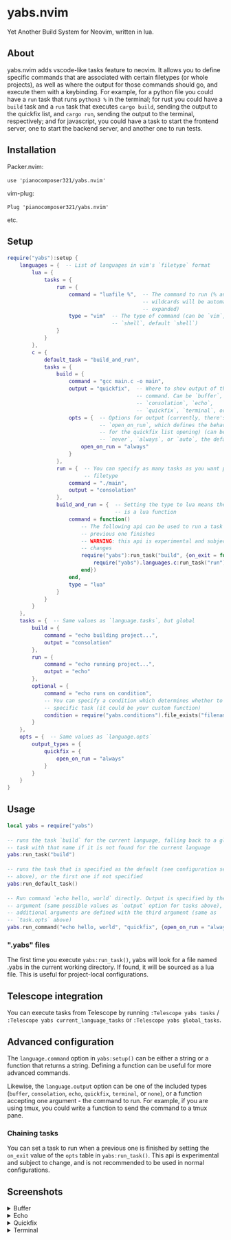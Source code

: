 # yabs.nvim

Yet Another Build System for Neovim, written in lua.

<!-- ![screenshot](./screenshot.png) -->

## About

yabs.nvim adds vscode-like tasks feature to neovim. It allows you to define specific commands that are associated with certain filetypes (or whole projects), as well as where the output for those commands should go, and execute them with a keybinding. For example, for a python file you could have a `run` task that runs `python3 %` in the terminal; for rust you could have a `build` task and a `run` task that executes `cargo build`, sending the output to the quickfix list, and `cargo run`, sending the output to the terminal, respectively; and for javascript, you could have a task to start the frontend server, one to start the backend server, and another one to run tests.

## Installation
Packer.nvim:

`use 'pianocomposer321/yabs.nvim'`

vim-plug:

`Plug 'pianocomposer321/yabs.nvim'`

etc.

## Setup

```lua
require("yabs"):setup {
    languages = {  -- List of languages in vim's `filetype` format
        lua = {
            tasks = {
                run = {
                    command = "luafile %",  -- The command to run (% and other
                                            -- wildcards will be automatically
                                            -- expanded)
                    type = "vim"  -- The type of command (can be `vim`, `lua`, or
                                  -- `shell`, default `shell`)
                }
            }
        },
        c = {
            default_task = "build_and_run",
            tasks = {
                build = {
                    command = "gcc main.c -o main",
                    output = "quickfix",  -- Where to show output of the
                                          -- command. Can be `buffer`,
                                          -- `consolation`, `echo`,
                                          -- `quickfix`, `terminal`, or `none`
                    opts = {  -- Options for output (currently, there's only
                              -- `open_on_run`, which defines the behavior
                              -- for the quickfix list opening) (can be
                              -- `never`, `always`, or `auto`, the default)
                        open_on_run = "always"
                    }
                },
                run = {  -- You can specify as many tasks as you want per
                         -- filetype
                    command = "./main",
                    output = "consolation"
                },
                build_and_run = {  -- Setting the type to lua means the command
                                   -- is a lua function
                    command = function()
                        -- The following api can be used to run a task when a
                        -- previous one finishes
                        -- WARNING: this api is experimental and subject to
                        -- changes
                        require("yabs"):run_task("build", {on_exit = function()
                            require("yabs").languages.c:run_task("run")
                        end})
                    end,
                    type = "lua"
                }
            }
        }
    },
    tasks = {  -- Same values as `language.tasks`, but global
        build = {
            command = "echo building project...",
            output = "consolation"
        },
        run = {
            command = "echo running project...",
            output = "echo"
        },
        optional = {
            command = "echo runs on condition",
            -- You can specify a condition which determines whether to enable a
            -- specific task (it could be your custom function)
            condition = require("yabs.conditions").file_exists("filename.txt"),
        }
    },
    opts = {  -- Same values as `language.opts`
        output_types = {
            quickfix = {
                open_on_run = "always"
            }
        }
    }
}
```

## Usage

```lua
local yabs = require("yabs")

-- runs the task `build` for the current language, falling back to a global
-- task with that name if it is not found for the current language
yabs:run_task("build")  

-- runs the task that is specified as the default (see configuration section
-- above), or the first one if not specified
yabs:run_default_task()

-- Run command `echo hello, world` directly. Output is specified by the second
-- argument (same possible values as `output` option for tasks above), and
-- additional arguments are defined with the third argument (same as
-- `task.opts` above)
yabs.run_command("echo hello, world", "quickfix", {open_on_run = "always"})
```

### ".yabs" files

The first time you execute `yabs:run_task()`, yabs will look for a file named .yabs in
the current working directory. If found, it will be sourced as a lua file. This
is useful for project-local configurations.

## Telescope integration

You can execute tasks from Telescope by running `:Telescope yabs tasks` / `:Telescope yabs current_language_tasks` or `:Telescope yabs global_tasks`.

## Advanced configuration

The `language.command` option in `yabs:setup()` can be either a string or a function that returns a string. Defining a function can be useful for more advanced commands.

Likewise, the `language.output` option can be one of the included types (`buffer`, `consolation`, `echo`, `quickfix`, `terminal`, or `none`), or a function accepting one argument - the command to run. For example, if you are using tmux, you could write a function to send the command to a tmux pane.

### Chaining tasks

You can set a task to run when a previous one is finished by setting the `on_exit`
value of the `opts` table in `yabs:run_task()`. This api is experimental and
subject to change, and is not recommended to be used in normal configurations.

## Screenshots

<details>
<summary>Buffer</summary>

![buffer](./buffer.png)
</details>

<details>
<summary>Echo</summary>

![echo](./echo.png)
</details>

<details>
<summary>Quickfix</summary>

![quickfix](./quickfix.png)
</details>

<details>
<summary>Terminal</summary>

![termina](./terminal.png)
</details>
<!-- ![screenshot](./screenshot.png) -->

